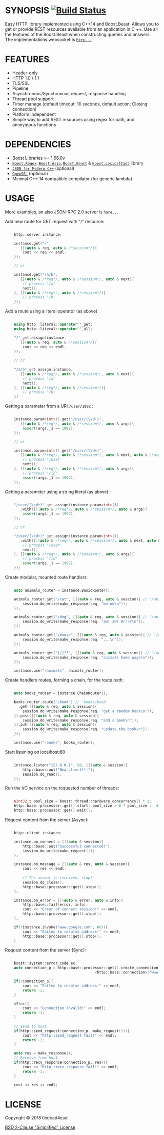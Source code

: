 # SYNOPSIS [![Build Status](https://travis-ci.org/0xdead4ead/BeastHttp.svg?branch=master)](https://travis-ci.org/0xdead4ead/BeastHttp)

Easy HTTP library implemented using C++14 and Boost.Beast. Allows you to get or provide REST resources available from an application in C ++. Use all the features of the Boost.Beast when constructing queries and answers. The implementations websocket is [`here...`](https://github.com/0xdead4ead/BeastWebsocket)

# FEATURES

* Header-only
* HTTP 1.0 / 1.1
* TLS/SSL
* Pipeline
* Asynchronous/Synchronous request, response handling
* Thread pool support
* Timer manage (default timeout: 10 seconds, default action: Closing connection)
* Platform independent
* Simple way to add REST resources using regex for path, and anonymous functions

# DEPENDENCIES

* Boost Libraries >= 1.66.0v
* [`Boost.Regex`](https://github.com/boostorg/regex), [`Boost.Asio`](https://github.com/boostorg/asio), [`Boost.Beast`](https://github.com/boostorg/beast/tree/develop) & [`Boost.LexicalCast`](https://github.com/boostorg/lexical_cast) library
* [`JSON for Modern C++`](https://github.com/nlohmann/json) (optional)
* [`OpenSSL`](https://github.com/openssl/openssl) (optional)
* Minimal C++ 14 compatible compilator (for generic lambda)

# USAGE

More examples, an also JSON-RPC 2.0 server is [`here...`](https://github.com/0xdead4ead/beast_http_server/tree/dev/examples)

Add new route for GET request with "/" resource: 

```cpp

    http::server instance;

    instance.get("/", 
       [](auto & req, auto & /*session*/){
        cout << req << endl;
    });

    // or

    instance.get("/a/b", 
       [](auto & /*req*/, auto & /*session*/, auto & next){
        // process '/a'
        next();
    }, [](auto & /*req*/, auto & /*session*/){
        // process '/b'
    });

```

Add a route using a literal operator (as above)

```cpp

    using http::literal::operator""_get;
    using http::literal::operator""_all;

    "/"_get.assign(instance, 
       [](auto & req, auto & /*session*/){
        cout << req << endl;
    });
    
    // or
    
    "/a/b"_get.assign(instance, 
       [](auto & /*req*/, auto & /*session*/, auto & next){
        // process '/a'
        next();
    }, [](auto & /*req*/, auto & /*session*/){
        // process '/b'
    })

```

Getting a parameter from a URI `/user/1992` :

```cpp

    instance.param<int>().get("/user/(\\d+)",
       [](auto & /*req*/, auto & /*session*/, auto & args){
        assert(args._1 == 1992);
    });

    // or

    instance.param<int>().get("/user/(\\d+)",
       [](auto & /*req*/, auto & /*session*/, auto & next, auto & /*args*/){
        // process '/user'
        next();
    }, [](auto & /*req*/, auto & /*session*/, auto & args){
        // process '/id'
        assert(args._1 == 1992);
    });

```

Getting a parameter using a string literal (as above) :

```cpp

    "/user/(\\d+)"_get.assign(instance.param<int>())
       .with([](auto & /*req*/, auto & /*session*/, auto & args){
        assert(args._1 == 1992);
    });

    // or

    "/user/(\\d+)"_get.assign(instance.param<int>())
       .with([](auto & /*req*/, auto & /*session*/, auto & next, auto & /*args*/){
        // process '/user'
        next();
    }, [](auto & /*req*/, auto & /*session*/, auto & args){
        // process '/id'
        assert(args._1 == 1992);
    });

```

Create modular, mounted route handlers:

```cpp

    auto animals_router = instance.BasicRouter();

    animals_router.get("/cat", [](auto & req, auto & session){ // '/animals/cat'
        session.do_write(make_response(req, "me-ow\n"));
    });

    animals_router.get("/dog", [](auto & req, auto & session){ // '/animals/dog'
        session.do_write(make_response(req, "aw! aw! Rrrrr\n"));
    });

    animals_router.get("/mouse", [](auto & req, auto & session){ // '/animals/mouse'
        session.do_write(make_response(req, "...\n"));
    });

    animals_router.get("[/]??", [](auto & req, auto & session){ // '/animals' or '/animals/'
        session.do_write(make_response(req, "animals home page\n"));
    });

    instance.use("/animals", animals_router);

```

Create handlers routes, forming a chain, for the route path:

```cpp

    auto books_router = instance.ChainRouter();

    books_router.route("/book") // 'books/book'
      .get([](auto & req, auto & session){
        session.do_write(make_response(req, "get a random book\n"));
    }).post([](auto & req, auto & session){
        session.do_write(make_response(req, "add a book\n"));
    }).put([](auto & req, auto & session){
        session.do_write(make_response(req, "update the book\n"));
    });

    instance.use("/books", books_router);

```

Start listening on localhost:80

```cpp

    instance.listen("127.0.0.1", 80, [](auto & session){
        http::base::out("New client!!!");
        session.do_read();
    });

```

Run the I/O service on the requested number of threads:

```cpp

    uint32_t pool_size = boost::thread::hardware_concurrency() * 2;
    http::base::processor::get().start( pool_size > 0 ? pool_size :  4 );
    http::base::processor::get().wait();

```

Request content from the server (Async):

```cpp

    http::client instance;

    instance.on_connect = [](auto & session){
        http::base::out("Successful connected!");
        session.do_write(make_request());
    };

    instance.on_message = [](auto & res, auto & session){
        cout << res << endl;
        
        // The answer is received, stop!
        session.do_close();
        http::base::processor::get().stop();
    };

    instance.on_error = [](auto & error, auto & info){
        http::base::fail(error, info);
        cout << "Error of connect session!" << endl;
        http::base::processor::get().stop();
    };

    if(!instance.invoke("www.google.com", 80)){
        cout << "Failed to resolve address!" << endl;
        http::base::processor::get().stop();
    }

```

Request content from the server (Sync):

```cpp

    boost::system::error_code ec;
    auto connection_p = http::base::processor::get().create_connection
                                         <http::base::connection>("www.example.com", 80, ec);

    if(!connection_p){
        cout << "Failed to resolve address!" << endl;
        return -1;
    }

    if(ec){
        cout << "Connection invalid!" << endl;
        return -1;
    }
    
    // Send to host
    if(http::send_request(connection_p, make_request())){
        cout << "http::send_request fail!" << endl;
        return -1;
    }

    auto res = make_response();
    // Receive from host
    if(http::recv_responce(connection_p, res)){
        cout << "http::recv_responce fail!" << endl;
        return -1;
    }

    cout << res << endl;

```

# LICENSE

Copyright © 2018 0xdead4ead

[BSD 2-Clause "Simplified" License](https://github.com/0xdead4ead/beast_http_server/blob/dev/LICENSE)
